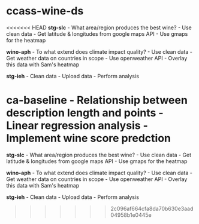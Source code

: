 # ccass-wine-ds

<<<<<<< HEAD
**stg-slc** - What area/region produces the best wine? - Use clean data - Get latitude & longitudes from google maps API - Use gmaps for the heatmap

**wino-aph** - To what extend does climate impact quality? - Use clean data - Get weather data on countries in scope - Use openweather API - Overlay this data with Sam's heatmap

**stg-ieh** - Clean data - Upload data - Perform analysis

**ca-baseline** - Relationship between description length and points - Linear regression analysis - Implement wine score predction
=======
**stg-slc**
    - What area/region produces the best wine?
    - Use clean data
    - Get latitude & longitudes from google maps API
    - Use gmaps for the heatmap  

**wino-aph**
    - To what extend does climate impact quality?
    - Use clean data
    - Get weather data on countries in scope
    - Use openweather API
    - Overlay this data with Sam's heatmap

**stg-ieh**
	- Clean data
	- Upload data
	- Perform analysis
	
>>>>>>> 2c096af664cfa8da70b630e3aad04958b1e0445e
